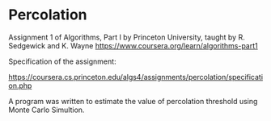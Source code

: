 # Percolation
Assignment 1 of Algorithms, Part I by Princeton University, taught by R. Sedgewick and K. Wayne 
https://www.coursera.org/learn/algorithms-part1

Specification of the assignment:

https://coursera.cs.princeton.edu/algs4/assignments/percolation/specification.php

A program was written to estimate the value of percolation threshold using Monte Carlo Simultion.

